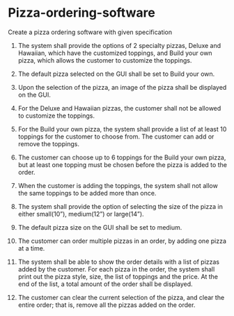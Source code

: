 # Pizza-ordering-software

Create a pizza ordering software with given specification


1) The system shall provide the options of 2 specialty pizzas, Deluxe and Hawaiian, which have the customized 
toppings, and Build your own pizza, which allows the customer to customize the toppings.

2) The default pizza selected on the GUI shall be set to Build your own.

3) Upon the selection of the pizza, an image of the pizza shall be displayed on the GUI.

4) For the Deluxe and Hawaiian pizzas, the customer shall not be allowed to customize the toppings.

5) For the Build your own pizza, the system shall provide a list of at least 10 toppings for the customer to choose 
from. The customer can add or remove the toppings.

6) The customer can choose up to 6 toppings for the Build your own pizza, but at least one topping must be chosen 
before the pizza is added to the order.

7) When the customer is adding the toppings, the system shall not allow the same toppings to be added more than 
once.
8) The system shall provide the option of selecting the size of the pizza in either small(10”), medium(12”) or 
large(14”).

9) The default pizza size on the GUI shall be set to medium.

10) The customer can order multiple pizzas in an order, by adding one pizza at a time.

11) The system shall be able to show the order details with a list of pizzas added by the customer. For each pizza in the 
order, the system shall print out the pizza style, size, the list of toppings and the price. At the end of the list, a total 
amount of the order shall be displayed.

12) The customer can clear the current selection of the pizza, and clear the entire order; that is, remove all the pizzas 
added on the order.



